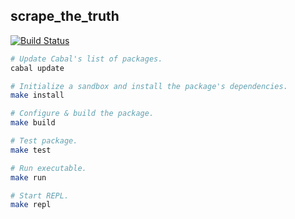 scrape_the_truth
-----

[![Build Status](https://secure.travis-ci.org/tippenein/scrape_the_truth.png)](http://travis-ci.org/tippenein/scrape_the_truth)

``` sh
# Update Cabal's list of packages.
cabal update

# Initialize a sandbox and install the package's dependencies.
make install

# Configure & build the package.
make build

# Test package.
make test

# Run executable.
make run

# Start REPL.
make repl
```
